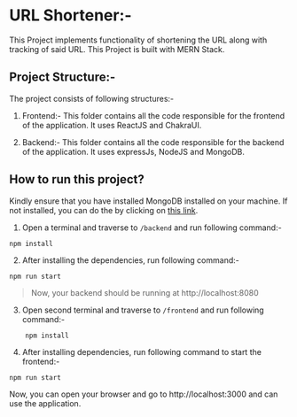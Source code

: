 # URL Shortener:-

This Project implements functionality of shortening the URL along with tracking of said URL. This Project is built with MERN Stack.

## Project Structure:-
The project consists of following structures:-

1. Frontend:- This folder contains all the code responsible for the frontend of the application. It uses ReactJS and ChakraUI.

2. Backend:- This folder contains all the code responsible for the backend of the application. It uses expressJs, NodeJS and MongoDB.

## How to run this project?
Kindly ensure that you have installed MongoDB installed on your machine. If not installed, you can do the by clicking on [this link](https://www.mongodb.com/docs/manual/installation/).
1. Open a terminal and traverse to `/backend` and run following command:-
```
npm install
```
2. After installing the dependencies, run following command:-
```
npm run start
```
>   Now, your backend should be running at http://localhost:8080

3. Open second terminal and traverse to `/frontend` and run following command:-
```
    npm install
```

4. After installing dependencies, run following command to start the frontend:-
```
npm run start
```

Now, you can open your browser and go to http://localhost:3000 and can use the application.


